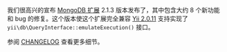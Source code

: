 我们很高兴的宣布 [MongoDB 扩展](https://github.com/yiisoft/yii2-mongodb) 2.1.3 版本发布了，其中包含大约 8 个新功能和 bug 的修复。这个版本使这个扩展完全兼容 [Yii 2.0.11](http://www.yiiframework.com/news/123/yii-2-0-11-is-released/) 支持实现了 `yii\db\QueryInterface::emulateExecution()` 接口。

参阅 [CHANGELOG](https://github.com/yiisoft/yii2-mongodb/blob/2.1.3/CHANGELOG.md) 查看更多细节。
